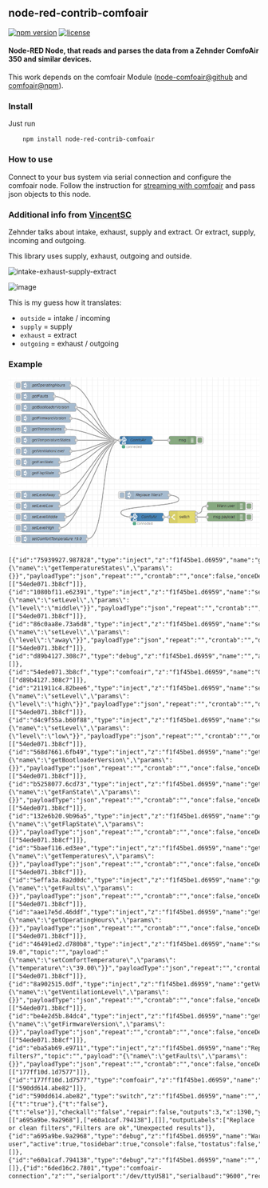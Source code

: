 ## node-red-contrib-comfoair
[![npm version](https://badge.fury.io/js/node-red-contrib-comfoair.svg)](https://badge.fury.io/js/node-red-contrib-comfoair)
[![license](https://img.shields.io/github/license/mashape/apistatus.svg)](https://github.com/coolchip/node-red-contrib-comfoair)

#### Node-RED Node, that reads and parses the data from a Zehnder ComfoAir 350 and similar devices.

This work depends on the comfoair Module ([node-comfoair@github](https://github.com/coolchip/node-comfoair) and [comfoair@npm](https://www.npmjs.com/package/comfoair)).

### Install
Just run
```
    npm install node-red-contrib-comfoair
```

### How to use
Connect to your bus system via serial connection and configure the comfoair node.
Follow the instruction for [streaming with comfoair](https://github.com/coolchip/node-comfoair#as-streaming-object) and pass json objects to this node.

### Additional info from [VincentSC](https://github.com/VincentSC)
Zehnder talks about intake, exhaust, supply and extract. Or extract, supply, incoming and outgoing.

This library uses supply, exhaust, outgoing and outside.

![intake-exhaust-supply-extract](https://github.com/coolchip/node-red-contrib-comfoair/blob/master/image1.png)

![image](https://github.com/coolchip/node-red-contrib-comfoair/blob/master/image2.png)

This is my guess how it translates:
- `outside` = intake / incoming
- `supply` = supply 
- `exhaust` = extract
- `outgoing` = exhaust / outgoing

### Example
![](examples/full-example-by-VincentSC.png)
```text
[{"id":"75939927.987828","type":"inject","z":"f1f45be1.d6959","name":"getTemperatureStates","topic":"","payload":"{\"name\":\"getTemperatureStates\",\"params\":{}}","payloadType":"json","repeat":"","crontab":"","once":false,"onceDelay":0.1,"x":900,"y":1020,"wires":[["54ede071.3b8cf"]]},{"id":"1080bf11.e62391","type":"inject","z":"f1f45be1.d6959","name":"setLevelMiddle","topic":"","payload":"{\"name\":\"setLevel\",\"params\":{\"level\":\"middle\"}}","payloadType":"json","repeat":"","crontab":"","once":false,"onceDelay":0.1,"x":880,"y":1300,"wires":[["54ede071.3b8cf"]]},{"id":"86c0aa8e.73a6d8","type":"inject","z":"f1f45be1.d6959","name":"setLevelAway","topic":"","payload":"{\"name\":\"setLevel\",\"params\":{\"level\":\"away\"}}","payloadType":"json","repeat":"","crontab":"","once":false,"onceDelay":0.1,"x":870,"y":1220,"wires":[["54ede071.3b8cf"]]},{"id":"d89b4127.308c7","type":"debug","z":"f1f45be1.d6959","name":"","active":true,"tosidebar":true,"console":false,"tostatus":false,"complete":"true","targetType":"full","x":1390,"y":1020,"wires":[]},{"id":"54ede071.3b8cf","type":"comfoair","z":"f1f45be1.d6959","name":"ComfoAir","datasource":"6ded16c2.7801","x":1220,"y":1020,"wires":[["d89b4127.308c7"]]},{"id":"211911c4.82bee6","type":"inject","z":"f1f45be1.d6959","name":"setLevelHigh","topic":"","payload":"{\"name\":\"setLevel\",\"params\":{\"level\":\"high\"}}","payloadType":"json","repeat":"","crontab":"","once":false,"onceDelay":0.1,"x":870,"y":1340,"wires":[["54ede071.3b8cf"]]},{"id":"d4c9f55a.b60f88","type":"inject","z":"f1f45be1.d6959","name":"setLevelLow","topic":"","payload":"{\"name\":\"setLevel\",\"params\":{\"level\":\"low\"}}","payloadType":"json","repeat":"","crontab":"","once":false,"onceDelay":0.1,"x":870,"y":1260,"wires":[["54ede071.3b8cf"]]},{"id":"568d7661.6fb49","type":"inject","z":"f1f45be1.d6959","name":"getBootloaderVersion","topic":"","payload":"{\"name\":\"getBootloaderVersion\",\"params\":{}}","payloadType":"json","repeat":"","crontab":"","once":false,"onceDelay":0.1,"x":900,"y":900,"wires":[["54ede071.3b8cf"]]},{"id":"b5258077.6cd73","type":"inject","z":"f1f45be1.d6959","name":"getFanState","topic":"","payload":"{\"name\":\"getFanState\",\"params\":{}}","payloadType":"json","repeat":"","crontab":"","once":false,"onceDelay":0.1,"x":870,"y":1100,"wires":[["54ede071.3b8cf"]]},{"id":"132e6b20.9b96a5","type":"inject","z":"f1f45be1.d6959","name":"getFlapState","topic":"","payload":"{\"name\":\"getFlapState\",\"params\":{}}","payloadType":"json","repeat":"","crontab":"","once":false,"onceDelay":0.1,"x":870,"y":1140,"wires":[["54ede071.3b8cf"]]},{"id":"5baef116.ed3ee","type":"inject","z":"f1f45be1.d6959","name":"getTemperatures","topic":"","payload":"{\"name\":\"getTemperatures\",\"params\":{}}","payloadType":"json","repeat":"","crontab":"","once":false,"onceDelay":0.1,"x":880,"y":980,"wires":[["54ede071.3b8cf"]]},{"id":"5effa3a.8a2d0dc","type":"inject","z":"f1f45be1.d6959","name":"getFaults","topic":"","payload":"{\"name\":\"getFaults\",\"params\":{}}","payloadType":"json","repeat":"","crontab":"","once":false,"onceDelay":0.1,"x":860,"y":860,"wires":[["54ede071.3b8cf"]]},{"id":"aae17e5d.46ddf","type":"inject","z":"f1f45be1.d6959","name":"getOperatingHours","topic":"","payload":"{\"name\":\"getOperatingHours\",\"params\":{}}","payloadType":"json","repeat":"","crontab":"","once":false,"onceDelay":0.1,"x":890,"y":820,"wires":[["54ede071.3b8cf"]]},{"id":"46491ed2.d780b8","type":"inject","z":"f1f45be1.d6959","name":"setComfortTemperature 19.0","topic":"","payload":"{\"name\":\"setComfortTemperature\",\"params\":{\"temperature\":\"39.00\"}}","payloadType":"json","repeat":"","crontab":"","once":false,"onceDelay":0.1,"x":920,"y":1380,"wires":[["54ede071.3b8cf"]]},{"id":"8a902515.0df","type":"inject","z":"f1f45be1.d6959","name":"getVentilationLevel","topic":"","payload":"{\"name\":\"getVentilationLevel\",\"params\":{}}","payloadType":"json","repeat":"","crontab":"","once":false,"onceDelay":0.1,"x":890,"y":1060,"wires":[["54ede071.3b8cf"]]},{"id":"be4e2d5b.84dc4","type":"inject","z":"f1f45be1.d6959","name":"getFirmwareVersion","topic":"","payload":"{\"name\":\"getFirmwareVersion\",\"params\":{}}","payloadType":"json","repeat":"","crontab":"","once":false,"onceDelay":0.1,"x":890,"y":940,"wires":[["54ede071.3b8cf"]]},{"id":"eba5ab69.e9711","type":"inject","z":"f1f45be1.d6959","name":"Replace filters?","topic":"","payload":"{\"name\":\"getFaults\",\"params\":{}}","payloadType":"json","repeat":"","crontab":"","once":false,"onceDelay":0.1,"x":1260,"y":1220,"wires":[["177ff10d.1d7577"]]},{"id":"177ff10d.1d7577","type":"comfoair","z":"f1f45be1.d6959","name":"ComfoAir","datasource":"6ded16c2.7801","x":1260,"y":1300,"wires":[["590dd614.abe82"]]},{"id":"590dd614.abe82","type":"switch","z":"f1f45be1.d6959","name":"","property":"payload.replaceFilter.value","propertyType":"msg","rules":[{"t":"true"},{"t":"false"},{"t":"else"}],"checkall":"false","repair":false,"outputs":3,"x":1390,"y":1300,"wires":[["a695a9be.9a2968"],["e60a1caf.794138"],[]],"outputLabels":["Replace or clean filters","Filters are ok","Unexpected results"]},{"id":"a695a9be.9a2968","type":"debug","z":"f1f45be1.d6959","name":"Warn user","active":true,"tosidebar":true,"console":false,"tostatus":false,"complete":"payload","targetType":"msg","x":1550,"y":1260,"wires":[]},{"id":"e60a1caf.794138","type":"debug","z":"f1f45be1.d6959","name":"","active":true,"tosidebar":true,"console":false,"tostatus":false,"complete":"payload","targetType":"msg","x":1550,"y":1300,"wires":[]},{"id":"6ded16c2.7801","type":"comfoair-connection","z":"","serialport":"/dev/ttyUSB1","serialbaud":"9600","reconnectTimeout":"5000"}]
```
